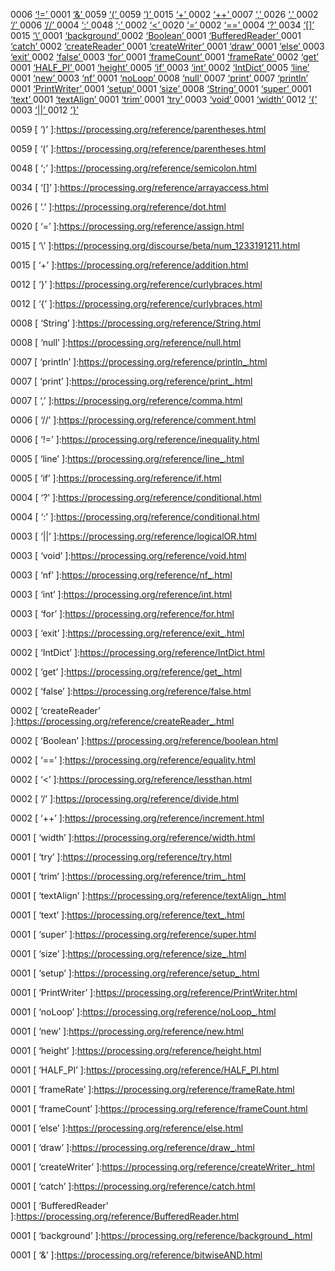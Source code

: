 0006	[ ‘!=’ ](https://processing.org/reference/inequality.html)	0001	[ ‘&’ ](https://processing.org/reference/bitwiseAND.html)	0059	[ ‘(’ ](https://processing.org/reference/parentheses.html)	0059	[ ‘)’ ](https://processing.org/reference/parentheses.html)	0015	[ ‘+’ ](https://processing.org/reference/addition.html)	0002	[ ‘++’ ](https://processing.org/reference/increment.html)	0007	[ ‘,’ ](https://processing.org/reference/comma.html)	0026	[ ‘.’ ](https://processing.org/reference/dot.html)	0002	[ ‘/’ ](https://processing.org/reference/divide.html)	0006	[ ‘//’ ](https://processing.org/reference/comment.html)	0004	[ ‘:’ ](https://processing.org/reference/conditional.html)	0048	[ ‘;’ ](https://processing.org/reference/semicolon.html)	0002	[ ‘<’ ](https://processing.org/reference/lessthan.html)	0020	[ ‘=’ ](https://processing.org/reference/assign.html)	0002	[ ‘==’ ](https://processing.org/reference/equality.html)	0004	[ ‘?’ ](https://processing.org/reference/conditional.html)	0034	[ ‘[]’ ](https://processing.org/reference/arrayaccess.html)	0015	[ ‘\’ ](https://processing.org/discourse/beta/num_1233191211.html)	0001	[ ‘background’ ](https://processing.org/reference/background_.html)	0002	[ ‘Boolean’ ](https://processing.org/reference/boolean.html)	0001	[ ‘BufferedReader’ ](https://processing.org/reference/BufferedReader.html)	0001	[ ‘catch’ ](https://processing.org/reference/catch.html)	0002	[ ‘createReader’ ](https://processing.org/reference/createReader_.html)	0001	[ ‘createWriter’ ](https://processing.org/reference/createWriter_.html)	0001	[ ‘draw’ ](https://processing.org/reference/draw_.html)	0001	[ ‘else’ ](https://processing.org/reference/else.html)	0003	[ ‘exit’ ](https://processing.org/reference/exit_.html)	0002	[ ‘false’ ](https://processing.org/reference/false.html)	0003	[ ‘for’ ](https://processing.org/reference/for.html)	0001	[ ‘frameCount’ ](https://processing.org/reference/frameCount.html)	0001	[ ‘frameRate’ ](https://processing.org/reference/frameRate.html)	0002	[ ‘get’ ](https://processing.org/reference/get_.html)	0001	[ ‘HALF_PI’ ](https://processing.org/reference/HALF_PI.html)	0001	[ ‘height’ ](https://processing.org/reference/height.html)	0005	[ ‘if’ ](https://processing.org/reference/if.html)	0003	[ ‘int’ ](https://processing.org/reference/int.html)	0002	[ ‘IntDict’ ](https://processing.org/reference/IntDict.html)	0005	[ ‘line’ ](https://processing.org/reference/line_.html)	0001	[ ‘new’ ](https://processing.org/reference/new.html)	0003	[ ‘nf’ ](https://processing.org/reference/nf_.html)	0001	[ ‘noLoop’ ](https://processing.org/reference/noLoop_.html)	0008	[ ‘null’ ](https://processing.org/reference/null.html)	0007	[ ‘print’ ](https://processing.org/reference/print_.html)	0007	[ ‘println’ ](https://processing.org/reference/println_.html)	0001	[ ‘PrintWriter’ ](https://processing.org/reference/PrintWriter.html)	0001	[ ‘setup’ ](https://processing.org/reference/setup_.html)	0001	[ ‘size’ ](https://processing.org/reference/size_.html)	0008	[ ‘String’ ](https://processing.org/reference/String.html)	0001	[ ‘super’ ](https://processing.org/reference/super.html)	0001	[ ‘text’ ](https://processing.org/reference/text_.html)	0001	[ ‘textAlign’ ](https://processing.org/reference/textAlign_.html)	0001	[ ‘trim’ ](https://processing.org/reference/trim_.html)	0001	[ ‘try’ ](https://processing.org/reference/try.html)	0003	[ ‘void’ ](https://processing.org/reference/void.html)	0001	[ ‘width’ ](https://processing.org/reference/width.html)	0012	[ ‘{’ ](https://processing.org/reference/curlybraces.html)	0003	[ ‘||’ ](https://processing.org/reference/logicalOR.html)	0012	[ ‘}’ ](https://processing.org/reference/curlybraces.html)	

0059	[ ‘)’ ]:https://processing.org/reference/parentheses.html

0059	[ ‘(’ ]:https://processing.org/reference/parentheses.html

0048	[ ‘;’ ]:https://processing.org/reference/semicolon.html

0034	[ ‘[]’ ]:https://processing.org/reference/arrayaccess.html

0026	[ ‘.’ ]:https://processing.org/reference/dot.html

0020	[ ‘=’ ]:https://processing.org/reference/assign.html

0015	[ ‘\’ ]:https://processing.org/discourse/beta/num_1233191211.html

0015	[ ‘+’ ]:https://processing.org/reference/addition.html

0012	[ ‘}’ ]:https://processing.org/reference/curlybraces.html

0012	[ ‘{’ ]:https://processing.org/reference/curlybraces.html

0008	[ ‘String’ ]:https://processing.org/reference/String.html

0008	[ ‘null’ ]:https://processing.org/reference/null.html

0007	[ ‘println’ ]:https://processing.org/reference/println_.html

0007	[ ‘print’ ]:https://processing.org/reference/print_.html

0007	[ ‘,’ ]:https://processing.org/reference/comma.html

0006	[ ‘//’ ]:https://processing.org/reference/comment.html

0006	[ ‘!=’ ]:https://processing.org/reference/inequality.html

0005	[ ‘line’ ]:https://processing.org/reference/line_.html

0005	[ ‘if’ ]:https://processing.org/reference/if.html

0004	[ ‘?’ ]:https://processing.org/reference/conditional.html

0004	[ ‘:’ ]:https://processing.org/reference/conditional.html

0003	[ ‘||’ ]:https://processing.org/reference/logicalOR.html

0003	[ ‘void’ ]:https://processing.org/reference/void.html

0003	[ ‘nf’ ]:https://processing.org/reference/nf_.html

0003	[ ‘int’ ]:https://processing.org/reference/int.html

0003	[ ‘for’ ]:https://processing.org/reference/for.html

0003	[ ‘exit’ ]:https://processing.org/reference/exit_.html

0002	[ ‘IntDict’ ]:https://processing.org/reference/IntDict.html

0002	[ ‘get’ ]:https://processing.org/reference/get_.html

0002	[ ‘false’ ]:https://processing.org/reference/false.html

0002	[ ‘createReader’ ]:https://processing.org/reference/createReader_.html

0002	[ ‘Boolean’ ]:https://processing.org/reference/boolean.html

0002	[ ‘==’ ]:https://processing.org/reference/equality.html

0002	[ ‘<’ ]:https://processing.org/reference/lessthan.html

0002	[ ‘/’ ]:https://processing.org/reference/divide.html

0002	[ ‘++’ ]:https://processing.org/reference/increment.html

0001	[ ‘width’ ]:https://processing.org/reference/width.html

0001	[ ‘try’ ]:https://processing.org/reference/try.html

0001	[ ‘trim’ ]:https://processing.org/reference/trim_.html

0001	[ ‘textAlign’ ]:https://processing.org/reference/textAlign_.html

0001	[ ‘text’ ]:https://processing.org/reference/text_.html

0001	[ ‘super’ ]:https://processing.org/reference/super.html

0001	[ ‘size’ ]:https://processing.org/reference/size_.html

0001	[ ‘setup’ ]:https://processing.org/reference/setup_.html

0001	[ ‘PrintWriter’ ]:https://processing.org/reference/PrintWriter.html

0001	[ ‘noLoop’ ]:https://processing.org/reference/noLoop_.html

0001	[ ‘new’ ]:https://processing.org/reference/new.html

0001	[ ‘height’ ]:https://processing.org/reference/height.html

0001	[ ‘HALF_PI’ ]:https://processing.org/reference/HALF_PI.html

0001	[ ‘frameRate’ ]:https://processing.org/reference/frameRate.html

0001	[ ‘frameCount’ ]:https://processing.org/reference/frameCount.html

0001	[ ‘else’ ]:https://processing.org/reference/else.html

0001	[ ‘draw’ ]:https://processing.org/reference/draw_.html

0001	[ ‘createWriter’ ]:https://processing.org/reference/createWriter_.html

0001	[ ‘catch’ ]:https://processing.org/reference/catch.html

0001	[ ‘BufferedReader’ ]:https://processing.org/reference/BufferedReader.html

0001	[ ‘background’ ]:https://processing.org/reference/background_.html

0001	[ ‘&’ ]:https://processing.org/reference/bitwiseAND.html

